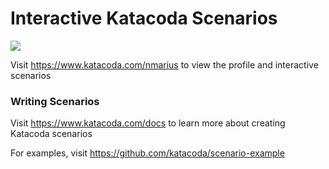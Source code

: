# Interactive Katacoda Scenarios

[![](http://shields.katacoda.com/katacoda/nmarius/count.svg)](https://www.katacoda.com/nmarius "Get your profile on Katacoda.com")

Visit https://www.katacoda.com/nmarius to view the profile and interactive scenarios

### Writing Scenarios
Visit https://www.katacoda.com/docs to learn more about creating Katacoda scenarios

For examples, visit https://github.com/katacoda/scenario-example
